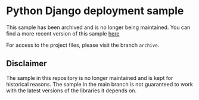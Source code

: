 # Python Django deployment sample

This sample has been archived and is no longer being maintained. You can find a more recent version of this sample [here](https://github.com/Azure-Samples/ms-identity-docs-code-python/tree/main/django-web-app)

For access to the project files, please visit the branch `archive`.

## Disclaimer

The sample in this repository is no longer maintained and is kept for historical reasons. The sample in the main branch is not guaranteed to work with the latest versions of the libraries it depends on.